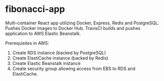 # fibonacci-app
Multi-container React app utilizing Docker, Express, Redis and PostgreSQL. Pushes Docker images to Docker Hub. TravisCI builds and pushes application to AWS Elastic Beanstalk. 

Prerequisites in AWS: 
1. Create RDS instance (backed by PostgreSQL)
2. Create ElastiCache instance (backed by Redis)
3. Create Elastic Beanstalk instance
4. Create security group allowing access from EBS to RDS and ElastiCache.
